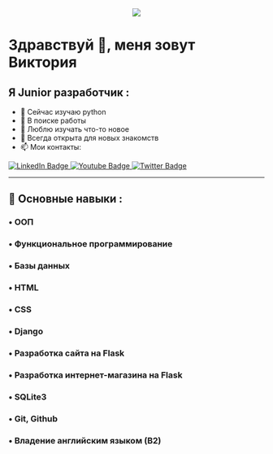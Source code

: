<div id="header" align="center">
  <img src="https://i.gifer.com/xK.gif"/>
</div>
  


# Здравствуй 👋, меня зовут Виктория


## Я Junior разработчик :
- 🌱 Сейчас изучаю python
- 👯 В поиске работы
- 🤔 Люблю изучать что-то новое
- 💬 Всегда открыта для новых знакомств
- 📫 Мои контакты: 
<div id="badges">
  <a href="https://www.linkedin.com/in/%D0%B2%D0%B8%D0%BA%D1%82%D0%BE%D1%80%D0%B8%D1%8F-%D0%B3%D0%B0%D0%BB%D0%BA%D0%B8%D0%BD%D0%B0-964743248/">
    <img src="https://img.shields.io/badge/LinkedIn-blue?style=for-the-badge&logo=linkedin&logoColor=white" alt="LinkedIn Badge"/>
  </a>
  <a href="https://vk.com/moth0010">
    <img src="https://img.shields.io/badge/VK-grey?style=for-the-badge&logo=youtube&logoColor=white" alt="Youtube Badge"/>
  </a>
  <a href="https://web.telegram.org/k/#@smooochie">
    <img src="https://img.shields.io/badge/Telegram-blue?style=for-the-badge&logo=twitter&logoColor=white" alt="Twitter Badge"/>
  </a>
</div>

---

## 🐍 Основные навыки :
### • ООП
### • Функциональное программирование
### • Базы данных
### • HTML
### • CSS
### • Django
### • Разработка сайта на Flask
### • Разработка интернет-магазина на Flask 
### • SQLite3
### • Git, Github
### • Владение английским языком (B2)
